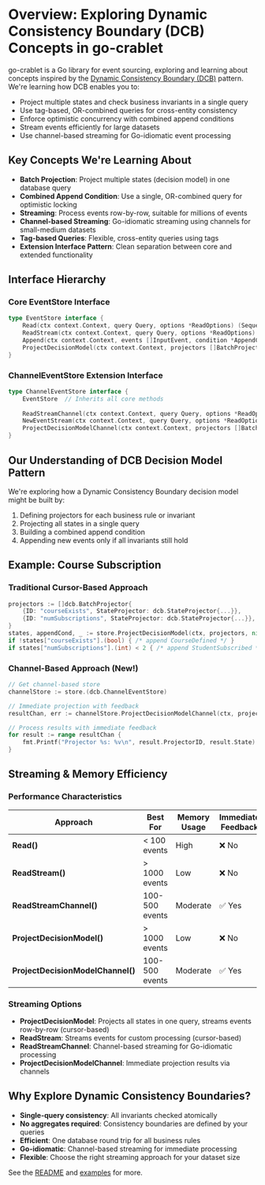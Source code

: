 # Overview: Exploring Dynamic Consistency Boundary (DCB) Concepts in go-crablet

go-crablet is a Go library for event sourcing, exploring and learning about concepts inspired by the [Dynamic Consistency Boundary (DCB)](https://dcb.events/) pattern. We're learning how DCB enables you to:

- Project multiple states and check business invariants in a single query
- Use tag-based, OR-combined queries for cross-entity consistency
- Enforce optimistic concurrency with combined append conditions
- Stream events efficiently for large datasets
- Use channel-based streaming for Go-idiomatic event processing

## Key Concepts We're Learning About

- **Batch Projection**: Project multiple states (decision model) in one database query
- **Combined Append Condition**: Use a single, OR-combined query for optimistic locking
- **Streaming**: Process events row-by-row, suitable for millions of events
- **Channel-based Streaming**: Go-idiomatic streaming using channels for small-medium datasets
- **Tag-based Queries**: Flexible, cross-entity queries using tags
- **Extension Interface Pattern**: Clean separation between core and extended functionality

## Interface Hierarchy

### Core EventStore Interface
```go
type EventStore interface {
    Read(ctx context.Context, query Query, options *ReadOptions) (SequencedEvents, error)
    ReadStream(ctx context.Context, query Query, options *ReadOptions) (EventIterator, error)
    Append(ctx context.Context, events []InputEvent, condition *AppendCondition) (int64, error)
    ProjectDecisionModel(ctx context.Context, projectors []BatchProjector, options *ReadOptions) (map[string]any, AppendCondition, error)
}
```

### ChannelEventStore Extension Interface
```go
type ChannelEventStore interface {
    EventStore  // Inherits all core methods
    
    ReadStreamChannel(ctx context.Context, query Query, options *ReadOptions) (<-chan Event, error)
    NewEventStream(ctx context.Context, query Query, options *ReadOptions) (*EventStream, error)
    ProjectDecisionModelChannel(ctx context.Context, projectors []BatchProjector, options *ReadOptions) (<-chan ProjectionResult, error)
}
```

## Our Understanding of DCB Decision Model Pattern

We're exploring how a Dynamic Consistency Boundary decision model might be built by:
1. Defining projectors for each business rule or invariant
2. Projecting all states in a single query
3. Building a combined append condition
4. Appending new events only if all invariants still hold

## Example: Course Subscription

### Traditional Cursor-Based Approach
```go
projectors := []dcb.BatchProjector{
    {ID: "courseExists", StateProjector: dcb.StateProjector{...}},
    {ID: "numSubscriptions", StateProjector: dcb.StateProjector{...}},
}
states, appendCond, _ := store.ProjectDecisionModel(ctx, projectors, nil)
if !states["courseExists"].(bool) { /* append CourseDefined */ }
if states["numSubscriptions"].(int) < 2 { /* append StudentSubscribed */ }
```

### Channel-Based Approach (New!)
```go
// Get channel-based store
channelStore := store.(dcb.ChannelEventStore)

// Immediate projection with feedback
resultChan, err := channelStore.ProjectDecisionModelChannel(ctx, projectors, nil)

// Process results with immediate feedback
for result := range resultChan {
    fmt.Printf("Projector %s: %v\n", result.ProjectorID, result.State)
}
```

## Streaming & Memory Efficiency

### Performance Characteristics
| Approach | Best For | Memory Usage | Immediate Feedback | Scalability |
|----------|----------|--------------|-------------------|-------------|
| **Read()** | < 100 events | High | ❌ No | Limited |
| **ReadStream()** | > 1000 events | Low | ❌ No | Excellent |
| **ReadStreamChannel()** | 100-500 events | Moderate | ✅ Yes | Good |
| **ProjectDecisionModel()** | > 1000 events | Low | ❌ No | Excellent |
| **ProjectDecisionModelChannel()** | 100-500 events | Moderate | ✅ Yes | Good |

### Streaming Options
- **ProjectDecisionModel**: Projects all states in one query, streams events row-by-row (cursor-based)
- **ReadStream**: Streams events for custom processing (cursor-based)
- **ReadStreamChannel**: Channel-based streaming for Go-idiomatic processing
- **ProjectDecisionModelChannel**: Immediate projection results via channels

## Why Explore Dynamic Consistency Boundaries?
- **Single-query consistency**: All invariants checked atomically
- **No aggregates required**: Consistency boundaries are defined by your queries
- **Efficient**: One database round trip for all business rules
- **Go-idiomatic**: Channel-based streaming for immediate processing
- **Flexible**: Choose the right streaming approach for your dataset size

See the [README](../README.md) and [examples](examples.md) for more.